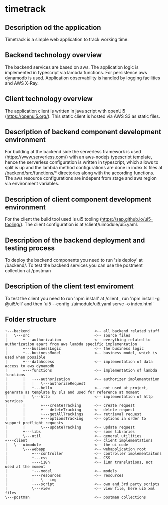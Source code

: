 # timetrack

## Description od the application
Timetrack is a simple web application to track working time. 

## Backend technology overview
The backend services are based on aws. The application logic is implemented in typescript via lambda functions. For persistence aws dynamodb is used. Application observability is handled by logging facilities and AWS X-Ray.

## Client technology overview
The application client is written in java script with openUI5 (https://openui5.org/). This static client is hosted via AWS S3 as static files.

## Description of backend component development environment
For building at the backend side the serverless framework is used (https://www.serverless.com/) with an aws-nodejs typescript template, hence the serverless configuration is written in typescript, which allows to split is up and the lambda method configurations are done in index.ts files at /backend/src/functions/* directories along with the according functions. The aws resource configurations are indepent from stage and aws region via environment variables.

## Description of client component development environment
For the client the build tool used is ui5 tooling (https://sap.github.io/ui5-tooling/). The client configuration is at /client/uimodule/ui5.yaml.

## Description of the backend deployment and testing process
To deploy the backend components you need to run 'sls deploy' at /backend/. To test the backend services you can use the postment collection at /postman 

## Description of the client test enviroment
To test the client you need to run 'npm install' at /client , run 'npm install -g @ui5/cli' and then 'ui5 --config ./uimodule/ui5.yaml serve -o index.html'

## Folder structure
```
+---backend                             <-- all backend related stuff
|   \---src                             <-- source files
|       +---authorization               <-- everything related to authorization apart from aws lambda specific implementation
|       +---businessLogic               <-- the business logic
|       +---businessModel               <-- business model, which is used when possible
|       +---dataAccess                  <-- implementation of data access to aws dynamodb
|       +---functions                   <-- implementation of lambda functions
|       |   +---authorization           <-- authorizer implementation
|       |   |   \---authorizeRequest
|       |   +---hello                   <-- not used at project, generate as template by sls and used for reference at moment
|       |   \---http                    <-- implementation of http services
|       |       +---createTracking      <-- create request
|       |       +---deleteTracking      <-- delete request
|       |       +---getAllTrackings     <-- retrieval request
|       |       +---optionsTracking     <-- options in order to support preflight requests
|       |       \---updateTracking      <-- update request
|       +---libs                        <-- some libraries
|       \---util                        <-- general utilities
+---client                              <-- client implementations
|   \---uimodule                        <-- the ui code
|       \---webapp                      <-- webapplication root
|           +---controller              <-- controller implementaitons
|           +---css                     <-- CSS
|           +---i18n                    <-- i18n translations, not used at the moment
|           +---model                   <-- models
|           +---resources               <-- resources
|           |   \---img
|           +---script                  <-- own and 3rd party scripts
|           \---view                    <-- view file, here ui5 xml files
\---postman                             <-- postman collections
```